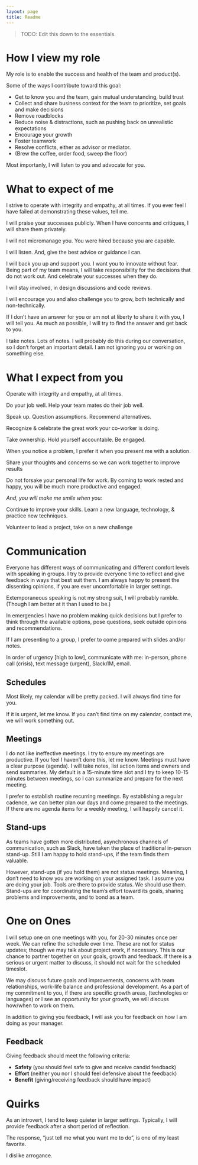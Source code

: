```yaml
---
layout: page
title: Readme
---
```


> TODO: Edit this down to the essentials.

# How I view my role

My role is to enable the success and health of the team and product(s).

Some of the ways I contribute toward this goal:
 * Get to know you and the team, gain mutual understanding, build trust
 * Collect and share business context for the team to prioritize, set goals and make decisions
 * Remove roadblocks
 * Reduce noise & distractions, such as pushing back on unrealistic expectations
 * Encourage your growth 
 * Foster teamwork 
 * Resolve conflicts, either as advisor or mediator.
 * (Brew the coffee, order food, sweep the floor)

Most importanly, I will listen to you and advocate for you.

# What to expect of me

I strive to operate with integrity and empathy, at all times. If you ever feel I have failed at demonstrating these values, tell me.

I will praise your successes publicly. When I have concerns and critiques, I will share them privately. 

I will not micromanage you. You were hired because you are capable.

I will listen. And, give the best advice or guidance I can.

I will back you up and support you. I want you to innovate without fear. Being part of my team means, I will take responsibility for the decisions that do not work out. And celebrate your successes when they do.

I will stay involved, in design discussions and code reviews.

I will encourage you and also challenge you to grow, both technically and non-technically.

If I don’t have an answer for you or am not at liberty to share it with you, I will tell you. As much as possible, I will try to find the answer and get back to you.

I take notes. Lots of notes. I will probably do this during our conversation, so I don’t forget an important detail. I am not ignoring you or working on something else. 


# What I expect from you

Operate with integrity and empathy, at all times.

Do your job well. Help your team mates do their job well. 

Speak up. Question assumptions. Recommend alternatives. 

Recognize & celebrate the great work your co-worker is doing.

Take ownership. Hold yourself accountable. Be engaged.

When you notice a problem, I prefer it when you present me with a solution.

Share your thoughts and concerns so we can work together to improve results

Do not forsake your personal life for work. By coming to work rested and happy, you will be much more productive and engaged.

_And, you will make me smile when you:_

Continue to improve your skills. Learn a new language, technology, & practice new techniques. 

Volunteer to lead a project, take on a new challenge


# Communication

Everyone has different ways of communicating and different comfort levels with speaking in groups. I try to provide everyone time to reflect and give feedback in ways that best suit them. I am always happy to present the dissenting opinions, if you are ever uncomfortable in larger settings.

Extemporaneous speaking is not my strong suit, I will probably ramble. (Though I am better at it than I used to be.)

In emergencies I have no problem making quick decisions but I prefer to think through the available options, pose questions, seek outside opinions and recommendations.

If I am presenting to a group, I prefer to come prepared with slides and/or notes. 

In order of urgency [high to low], communicate with me: in-person, phone call (crisis), text message (urgent), Slack/IM, email.

## Schedules

Most likely, my calendar will be pretty packed. I will always find time for you. 

If it is urgent, let me know. If you can’t find time on my calendar, contact me, we will work something out. 

## Meetings

I do not like ineffective meetings. I try to ensure my meetings are productive. If you feel I haven’t done this, let me know. Meetings must have a clear purpose (agenda). I will take notes, list action items and owners and send summaries. My default is a 15-minute time slot and I try to keep 10-15 minutes between meetings, so I can summarize and prepare for the next meeting.

I prefer to establish routine recurring meetings. By establishing a regular cadence, we can better plan our days and come prepared to the meetings. If there are no agenda items for a weekly meeting, I will happily cancel it.

## Stand-ups

As teams have gotten more distributed, asynchronous channels of communication, such as Slack, have taken the place of traditional in-person stand-up. Still I am happy to hold stand-ups, if the team finds them valuable.

However, stand-ups (if you hold them) are not status meetings. Meaning, I don’t need to know you are working on your assigned task. I assume you are doing your job. Tools are there to provide status. We should use them. Stand-ups are for coordinating the team’s effort toward its goals, sharing problems and improvements, and to bond as a team. 

# One on Ones

I will setup one on one meetings with you, for 20-30 minutes once per week. We can refine the schedule over time. These are not for status updates; though we may talk about project work, if necessary. This is our chance to partner together on your goals, growth and feedback. If there is a serious or urgent matter to discuss, it should not wait for the scheduled timeslot.

We may discuss future goals and improvements, concerns with team relationships, work-life balance and professional development. As a part of my commitment to you, if there are specific growth areas, (technologies or languages) or I see an opportunity for your growth, we will discuss how/when to work on them. 

In addition to giving you feedback, I will ask you for feedback on how I am doing as your manager. 

## Feedback

Giving feedback should meet the following criteria:
 *	**Safety** (you should feel safe to give and receive candid feedback)
 *	**Effort** (neither you nor I should feel defensive about the feedback)
 *	**Benefit** (giving/receiving feedback should have impact)


# Quirks

As an introvert, I tend to keep quieter in larger settings. Typically, I will provide feedback after a short period of reflection.

The response, “just tell me what you want me to do”, is one of my least favorite.

I dislike arrogance.

